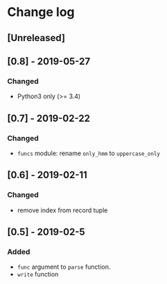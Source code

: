 # Change log

## [Unreleased]

## [0.8] - 2019-05-27
### Changed
- Python3 only (>= 3.4)


## [0.7] - 2019-02-22
### Changed
- `funcs` module: rename `only_hmm` to `uppercase_only`

## [0.6] - 2019-02-11
### Changed
- remove index from record tuple

## [0.5] - 2019-02-5
### Added
- `func` argument to `parse` function.
- `write` function
